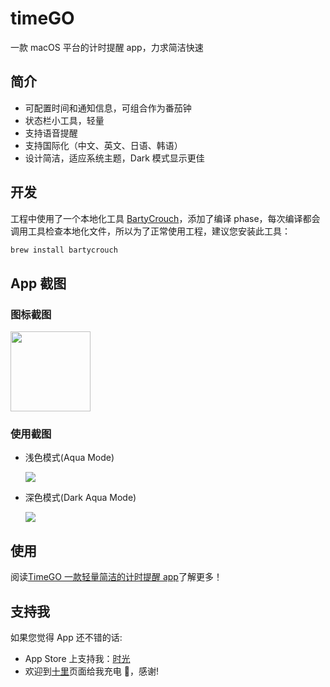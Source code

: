 # timeGO

一款 macOS 平台的计时提醒 app，力求简洁快速

## 简介

- 可配置时间和通知信息，可组合作为番茄钟
- 状态栏小工具，轻量
- 支持语音提醒
- 支持国际化（中文、英文、日语、韩语）
- 设计简洁，适应系统主题，Dark 模式显示更佳

## 开发

工程中使用了一个本地化工具 [BartyCrouch](https://github.com/Flinesoft/BartyCrouch)，添加了编译 phase，每次编译都会调用工具检查本地化文件，所以为了正常使用工程，建议您安装此工具：

```Bash
brew install bartycrouch
```

## App 截图

### 图标截图

<img src="https://pichome-1254392422.cos.ap-chengdu.myqcloud.com/uPic/icon_256x256@2x-20230429-170945.png" width="128px">

### 使用截图

- 浅色模式(Aqua Mode)

  ![](https://pichome-1254392422.cos.ap-chengdu.myqcloud.com/img/20190213182802.jpg)

- 深色模式(Dark Aqua Mode)

  ![](https://pichome-1254392422.cos.ap-chengdu.myqcloud.com/img/20190213182843.jpg)

## 使用

阅读[TimeGO 一款轻量简洁的计时提醒 app](https://blog.smslit.cn/2019/01/08/timeGO/)了解更多！

## 支持我

如果您觉得 App 还不错的话:

- App Store 上支持我：[时光](https://apps.apple.com/cn/app/timego/id6448658165?mt=12)
- 欢迎到[十里](https://bento.me/5km)页面给我充电 🔋，感谢!
